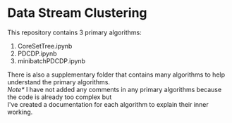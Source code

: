 <!DOCTYPE html>
<html>
<body>
	<h1>Data Stream Clustering</h1>
	<p>This repository contains 3 primary algorithms:</p>
	<ol>
		<li>CoreSetTree.ipynb</li>
		<li>PDCDP.ipynb</li>
		<li>minibatchPDCDP.ipynb</li>
	</ol>
  <p>There is also a supplementary folder that contains many algorithms to help understand the primary algorithms.<br> 
<em>Note*</em> I have not added any comments in any primary algorithms because the code is already too complex but<br> I've created a documentation for each algorithm to explain their inner working.
</body>
</html>
